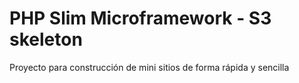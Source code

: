 # PHP Slim Microframework - S3 skeleton


Proyecto para construcción de mini sitios de forma rápida y sencilla
